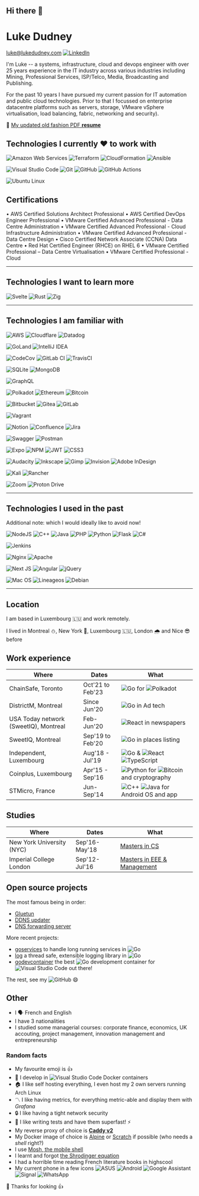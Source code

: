 ## Hi there 👋

<!--
**elduds/elduds** is a ✨ _special_ ✨ repository because its `README.md` (this file) appears on your GitHub profile.

Here are some ideas to get you started:

- 🔭 I’m currently working on ...
- 🌱 I’m currently learning ...
- 👯 I’m looking to collaborate on ...
- 🤔 I’m looking for help with ...
- 💬 Ask me about ...
- 📫 How to reach me: ...
- 😄 Pronouns: ...
- ⚡ Fun fact: ...
-->


# Luke Dudney 

[luke@lukedudney.com](mailto:luke@lukedudney.com)
[![LinkedIn](https://img.shields.io/badge/linkedin-%230077B5.svg?logo=linkedin&logoColor=white)](https://www.linkedin.com/in/lukedudney/)

I'm Luke -- a systems, infrastructure, cloud and devops engineer with over 25 years experience in the IT industry across various industries including Mining, Professional Services, ISP/Telco, Media, Broadcasting and Publishing.

For the past 10 years I have pursued my current passion for IT automation and public cloud technologies. Prior to that I focussed on enterprise datacentre platforms such as servers, storage, VMware vSphere virtualisation, load balancing, fabric, networking and security).

📎 [My updated old fashion PDF **resume**]()

## Technologies I currently ❤️ to work with

![Amazon Web Services](https://img.shields.io/badge/Amazon%20Web%20Services-%23FF9900.svg?logo=amazon-web-services&logoColor=white)
![Terraform](https://img.shields.io/badge/terraform-%23000000.svg?logo=terraform&logoColor=white)
![CloudFormation](https://img.shields.io/badge/cloudformation-%23000000.svg?logo=cloudformation&logoColor=white)
![Ansible](https://img.shields.io/badge/ansible-%23000000.svg?logo=ansible&logoColor=white)

![Visual Studio Code](https://img.shields.io/badge/Visual%20Studio%20Code-0078d7.svg?logo=visual-studio-code&logoColor=white)
![Git](https://img.shields.io/badge/git-%23F05033.svg?logo=git&logoColor=white)
![GitHub](https://img.shields.io/badge/github-%23121011.svg?logo=github&logoColor=white)
![GitHub Actions](https://img.shields.io/badge/githubactions-%232671E5.svg?logo=githubactions&logoColor=white)

![Ubuntu Linux](https://img.shields.io/badge/Ubuntu-E95420?logo=ubuntu&logoColor=white)

## Certifications
•	AWS Certified Solutions Architect Professional
•	AWS Certified DevOps Engineer Professional
•	VMware Certified Advanced Professional -  Data Centre Administration 
•	VMware Certified Advanced Professional - Cloud Infrastructure Administration 
•	VMware Certified Advanced Professional - Data Centre Design
•	Cisco Certified Network Associate (CCNA) Data Centre
•	Red Hat Certified Engineer (RHCE) on RHEL 6
•	VMware Certified Professional – Data Centre Virtualisation
•	VMware Certified Professional - Cloud

---

## Technologies I want to learn more

![Svelte](https://img.shields.io/badge/svelte-%23f1413d.svg?logo=svelte&logoColor=white)
![Rust](https://img.shields.io/badge/rust-%23000000.svg?logo=rust&logoColor=white)
![Zig](https://img.shields.io/badge/Zig-%23F7A41D.svg?logo=zig&logoColor=white)

---

## Technologies I am familiar with

![AWS](https://img.shields.io/badge/AWS-%23FF9900.svg?logo=amazon-aws&logoColor=white)
![Cloudflare](https://img.shields.io/badge/Cloudflare-F38020?logo=Cloudflare&logoColor=white)
![Datadog](https://img.shields.io/badge/datadog-%23632CA6.svg?logo=datadog&logoColor=white)

![GoLand](https://img.shields.io/badge/GoLand-0f0f0f?&style=for-the-badge&logo=goland&logoColor=white)
![IntelliJ IDEA](https://img.shields.io/badge/IntelliJIDEA-000000.svg?style=for-the-badge&logo=intellij-idea&logoColor=white)

![CodeCov](https://img.shields.io/badge/codecov-%23ff0077.svg?logo=codecov&logoColor=white)
![GitLab CI](https://img.shields.io/badge/GitLabCI-%23181717.svg?logo=gitlab&logoColor=white)
![TravisCI](https://img.shields.io/badge/travis%20ci-%232B2F33.svg?style=for-the-badge&logo=travis&logoColor=white)

![SQLite](https://img.shields.io/badge/sqlite-%2307405e.svg?logo=sqlite&logoColor=white)
![MongoDB](https://img.shields.io/badge/MongoDB-%234ea94b.svg?logo=mongodb&logoColor=white)

![GraphQL](https://img.shields.io/badge/-GraphQL-E10098?logo=graphql&logoColor=white)

![Polkadot](https://img.shields.io/badge/polkadot-E6007A?style=for-the-badge&logo=polkadot&logoColor=white)
![Ethereum](https://img.shields.io/badge/Ethereum-3C3C3D?logo=Ethereum&logoColor=white)
![Bitcoin](https://img.shields.io/badge/Bitcoin-000?logo=bitcoin&logoColor=white)

![Bitbucket](https://img.shields.io/badge/bitbucket-%230047B3.svg?logo=bitbucket&logoColor=white)
![Gitea](https://img.shields.io/badge/Gitea-34495E?logo=gitea&logoColor=5D9425)
![GitLab](https://img.shields.io/badge/gitlab-%23181717.svg?logo=gitlab&logoColor=white)

![Vagrant](https://img.shields.io/badge/vagrant-%231563FF.svg?logo=vagrant&logoColor=white)

![Notion](https://img.shields.io/badge/Notion-%23000000.svg?logo=notion&logoColor=white)
![Confluence](https://img.shields.io/badge/confluence-%23172BF4.svg?logo=confluence&logoColor=white)
![Jira](https://img.shields.io/badge/jira-%230A0FFF.svg?logo=jira&logoColor=white)

![Swagger](https://img.shields.io/badge/-Swagger-%23Clojure?logo=swagger&logoColor=white)
![Postman](https://img.shields.io/badge/Postman-FF6C37?logo=postman&logoColor=white)

![Expo](https://img.shields.io/badge/expo-1C1E24?style=for-the-badge&logo=expo&logoColor=#D04A37)
![NPM](https://img.shields.io/badge/NPM-%23000000.svg?logo=npm&logoColor=white)
![JWT](https://img.shields.io/badge/JWT-black?logo=JSON%20web%20tokens)
![CSS3](https://img.shields.io/badge/css3-%231572B6.svg?logo=css3&logoColor=white)

![Audacity](https://img.shields.io/badge/Audacity-0000CC?logo=audacity&logoColor=white)
![Inkscape](https://img.shields.io/badge/Inkscape-e0e0e0?logo=inkscape&logoColor=080A13)
![Gimp](https://img.shields.io/badge/Gimp-657D8B?logo=gimp&logoColor=FFFFFF)
![Invision](https://img.shields.io/badge/invision-FF3366?logo=invision&logoColor=white)
![Adobe InDesign](https://img.shields.io/badge/Adobe%20InDesign-49021F?logo=adobeindesign&logoColor=white)

![Kali](https://img.shields.io/badge/Kali-268BEE?logo=kalilinux&logoColor=white)
![Rancher](https://img.shields.io/badge/rancher-%230075A8.svg?logo=rancher&logoColor=white)

![Zoom](https://img.shields.io/badge/Zoom-2D8CFF?logo=zoom&logoColor=white)
![Proton Drive](https://img.shields.io/badge/Proton%20Drive-6d4aff?style=for-the-badge&logo=proton%20drive&logoColor=white)

---

## Technologies I used in the past

Additional note: which I would ideally like to avoid now!

![NodeJS](https://img.shields.io/badge/node.js-6DA55F?logo=node.js&logoColor=white)
![C++](https://img.shields.io/badge/c++-%2300599C.svg?logo=c%2B%2B&logoColor=white)
![Java](https://img.shields.io/badge/java-%23ED8B00.svg?logo=java&logoColor=white)
![PHP](https://img.shields.io/badge/php-%23777BB4.svg?logo=php&logoColor=white)
![Python](https://img.shields.io/badge/python-3670A0?logo=python&logoColor=ffdd54)
![Flask](https://img.shields.io/badge/flask-%23000.svg?style=for-the-badge&logo=flask&logoColor=white)
![C#](https://img.shields.io/badge/c%23-%23239120.svg?logo=c-sharp&logoColor=white)

![Jenkins](https://img.shields.io/badge/jenkins-%232C5263.svg?logo=jenkins&logoColor=white)

![Nginx](https://img.shields.io/badge/nginx-%23009639.svg?logo=nginx&logoColor=white)
![Apache](https://img.shields.io/badge/apache-%23D42029.svg?logo=apache&logoColor=white)

![Next JS](https://img.shields.io/badge/Next-black?logo=next.js&logoColor=white)
![Angular](https://img.shields.io/badge/angular-%23DD0031.svg?logo=angular&logoColor=white)
![jQuery](https://img.shields.io/badge/jquery-%230769AD.svg?logo=jquery&logoColor=white)

![Mac OS](https://img.shields.io/badge/mac%20os-000000?logo=macos&logoColor=F0F0F0)
![Lineageos](https://img.shields.io/badge/lineageos-167C80?logo=lineageos&logoColor=white)
![Debian](https://img.shields.io/badge/Debian-D70A53?logo=debian&logoColor=white)

---

## Location

I am based in Luxembourg 🇱🇺 and work remotely.

I lived in Montreal ⛄️, New York 🌆, Luxembourg 🇱🇺, London 🌧 and Nice 😎 before

## Work experience

| Where | Dates | What |
| --- | --- | --- |
| ChainSafe, Toronto | Oct'21 to Feb'23 | ![Go](https://img.shields.io/badge/go-%2300ADD8.svg?logo=go&logoColor=white) for ![Polkadot](https://img.shields.io/badge/polkadot-E6007A?style=for-the-badge&logo=polkadot&logoColor=white) |
| DistrictM, Montreal | Since Jun'20 | ![Go](https://img.shields.io/badge/go-%2300ADD8.svg?logo=go&logoColor=white) in Ad tech |
| USA Today network (SweetIQ), Montreal | Feb-Jun'20 | ![React](https://img.shields.io/badge/react-%2320232a.svg?logo=react&logoColor=%2361DAFB) in newspapers |
| SweetIQ, Montreal | Sep'19 to Feb'20 | ![Go](https://img.shields.io/badge/go-%2300ADD8.svg?logo=go&logoColor=white) in places listing |
| Independent, Luxembourg | Aug'18 - Jul'19 | ![Go](https://img.shields.io/badge/go-%2300ADD8.svg?logo=go&logoColor=white) & ![React](https://img.shields.io/badge/react-%2320232a.svg?logo=react&logoColor=%2361DAFB) ![TypeScript](https://img.shields.io/badge/typescript-%23007ACC.svg?logo=typescript&logoColor=white) |
| Coinplus, Luxembourg | Apr'15 - Sep'16 | ![Python](https://img.shields.io/badge/python-3670A0?logo=python&logoColor=ffdd54) for ![Bitcoin](https://img.shields.io/badge/Bitcoin-000?logo=bitcoin&logoColor=white) and cryptography |
| STMicro, France |  Jun-Sep'14 | ![C++](https://img.shields.io/badge/c++-%2300599C.svg?logo=c%2B%2B&logoColor=white) ![Java](https://img.shields.io/badge/java-%23ED8B00.svg?logo=java&logoColor=white) for Android OS and app |

## Studies

| Where | Dates | What |
| --- | --- | --- |
| New York University (NYC) | Sep'16-May'18 | [Masters in CS]((https://cs.nyu.edu/home/master/prospective_mscs.html)) |
| Imperial College London | Sep'12-Jul'16 | [Masters in EEE & Management]((https://www.imperial.ac.uk/study/ug/courses/electrical-engineering-department/electrical-and-electronic-engineering-management/)) |

## Open source projects

The most famous being in order:

- [Gluetun](https://github.com/qdm12/gluetun)
- [DDNS updater](https://github.com/qdm12/ddns-updater)
- [DNS forwarding server](https://github.com/qdm12/dns/tree/v2.0.0-beta)

More recent projects:

- [goservices](https://github.com/qdm12/goservices) to handle long running services in ![Go](https://img.shields.io/badge/go-%2300ADD8.svg?logo=go&logoColor=white)
- [log](https://github.com/qdm12/log) a thread safe, extensible logging library in ![Go](https://img.shields.io/badge/go-%2300ADD8.svg?logo=go&logoColor=white)
- [godevcontainer](https://github.com/qdm12/godevcontainer) the best ![Go](https://img.shields.io/badge/go-%2300ADD8.svg?logo=go&logoColor=white) development container for ![Visual Studio Code](https://img.shields.io/badge/Visual%20Studio%20Code-0078d7.svg?logo=visual-studio-code&logoColor=white) out there!

The rest, see my ![GitHub](https://img.shields.io/badge/github-%23121011.svg?style=for-the-badge&logo=github&logoColor=white) 😄

## Other

- I 🗣 French and English
- I have 3 nationalities
- I studied some managerial courses: corporate finance, economics, UK accouting, project management, innovation management and entrepreneurship

### Random facts

- My favourite emoji is 👍
- 🐳 I develop in ![Visual Studio Code](https://img.shields.io/badge/Visual%20Studio%20Code-0078d7.svg?logo=visual-studio-code&logoColor=white) Docker containers
- 🏠 I like self hosting everything, I even host my 2 own servers running Arch Linux
- 〽️ I like having metrics, for everything metric-able and display them with *Grafana*
- 🔒 I like having a tight network security
- 🧪 I like writing tests and have them superfast! ⚡
- My reverse proxy of choice is [**Caddy v2**](https://caddyserver.com/v2)
- My Docker image of choice is [Alpine](https://hub.docker.com/_/alpine) or [Scratch](https://hub.docker.com/_/scratch) if possible (who needs a *shell* right?)
- I use [Mosh, the mobile shell](https://mosh.org/)
- I learnt and forgot [the Shrodinger equation](https://en.wikipedia.org/wiki/Schr%C3%B6dinger_equation)
- I had a horrible time reading French literature books in highscool
- My current phone in a few icons
  ![ASUS](https://img.shields.io/badge/asus-000080.svg?logo=asus&logoColor=white)
  ![Android](https://img.shields.io/badge/Android-3DDC84?logo=android&logoColor=white)
  ![Google Assistant](https://img.shields.io/badge/google%20assistant-4285F4?logo=google%20assistant&logoColor=white)
  ![Signal](https://img.shields.io/badge/Signal-%23039BE5.svg?logo=Signal&logoColor=white)
  ![WhatsApp](https://img.shields.io/badge/WhatsApp-25D366?logo=whatsapp&logoColor=white)

🎉 Thanks for looking 👍
